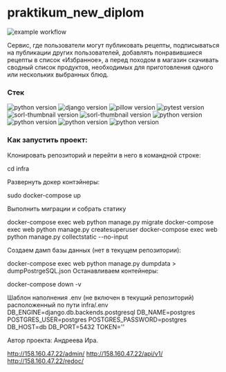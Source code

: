 # praktikum_new_diplom

![example workflow](https://github.com/Irya0103/foodgram-project-react/actions/workflows/main.yml/badge.svg)

Cервис, где пользователи могут публиковать рецепты, подписываться на публикации других пользователей, добавлять понравившиеся рецепты в список «Избранное», а перед походом в магазин скачивать сводный список продуктов, необходимых для приготовления одного или нескольких выбранных блюд.


### **Стек**
![python version](https://img.shields.io/badge/Python-3.7-green)
![django version](https://img.shields.io/badge/Django-2.2-green)
![pillow version](https://img.shields.io/badge/Pillow-8.3-green)
![pytest version](https://img.shields.io/badge/pytest-6.2-green)
![sorl-thumbnail version](https://img.shields.io/badge/thumbnail-12.7-green)
![sorl-thumbnail version](https://img.shields.io/badge/Django%20REST%20Framework-%203.12.4-green)
![python version](https://img.shields.io/badge/Docker-3.3-green)
![python version](https://img.shields.io/badge/Nginx-%201.18-green)
![python version](https://img.shields.io/badge/Docker-3.3-green)
![python version](https://img.shields.io/badge/Docker-3.3-green)

### Как запустить проект:

Клонировать репозиторий и перейти в него в командной строке:


cd infra

Развернуть докер контэйнеры:

sudo docker-compose up

Выполнить миграции и собрать статику

docker-compose exec web python manage.py migrate
docker-compose exec web python manage.py createsuperuser
docker-compose exec web python manage.py collectstatic --no-input

Создаем дамп базы данных (нет в текущем репозитории):

docker-compose exec web python manage.py dumpdata > dumpPostrgeSQL.json
Останавливаем контейнеры:

docker-compose down -v

Шаблон наполнения .env (не включен в текущий репозиторий) расположенный по пути infra/.env
DB_ENGINE=django.db.backends.postgresql
DB_NAME=postgres
POSTGRES_USER=postgres
POSTGRES_PASSWORD=postgres
DB_HOST=db
DB_PORT=5432
TOKEN=''


Автор проекта: Андреева Ира.

http://158.160.47.22/admin/
http://158.160.47.22/api/v1/
http://158.160.47.22/redoc/
